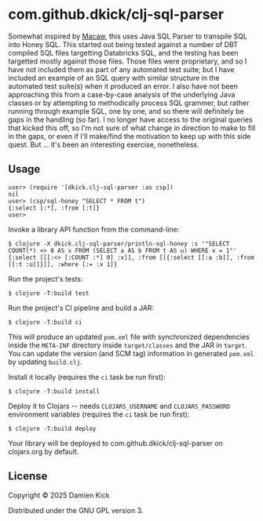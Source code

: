 # com.github.dkick/clj-sql-parser

Somewhat inspired by [Macaw](https://github.com/metabase/macaw), this
uses Java SQL Parser to transpile SQL into Honey SQL. This started out
being tested against a number of DBT compiled SQL files targetting
Databricks SQL, and the testing has been targetted mostly against
those files. Those files were proprietary, and so I have not included
them as part of any automated test suite; but I have included an
example of an SQL query with similar structure in the automated test
suite(s) when it produced an error. I also have not been approaching
this from a case-by-case analysis of the underlying Java classes or by
attempting to methodically process SQL grammer, but rather running
through example SQL, one by one, and so there will definitely be gaps
in the handling (so far). I no longer have access to the original
queries that kicked this off, so I'm not sure of what change in
direction to make to fill in the gaps, or even if I'll make/find the
motivation to keep up with this side quest. But ... it's been an
interesting exercise, nonetheless.

## Usage

    user> (require '[dkick.clj-sql-parser :as csp])
    nil
    user> (csp/sql-honey "SELECT * FROM t")
    {:select [:*], :from [:t]}
    user> 

Invoke a library API function from the command-line:

    $ clojure -X dkick.clj-sql-parser/println-sql-honey :s '"SELECT COUNT(*) <> 0 AS x FROM (SELECT a AS b FROM t AS u) WHERE x = 1"'
    {:select [[[:<> [:COUNT :*] 0] :x]], :from [[{:select [[:a :b]], :from [[:t :u]]}]], :where [:= :x 1]}

Run the project's tests:

    $ clojure -T:build test

Run the project's CI pipeline and build a JAR:

    $ clojure -T:build ci

This will produce an updated `pom.xml` file with synchronized
dependencies inside the `META-INF` directory inside `target/classes`
and the JAR in `target`. You can update the version (and SCM tag)
information in generated `pom.xml` by updating `build.clj`.

Install it locally (requires the `ci` task be run first):

    $ clojure -T:build install

Deploy it to Clojars -- needs `CLOJARS_USERNAME` and
`CLOJARS_PASSWORD` environment variables (requires the `ci` task be
run first):

    $ clojure -T:build deploy

Your library will be deployed to com.github.dkick/clj-sql-parser on
clojars.org by default.

## License

Copyright © 2025 Damien Kick

Distributed under the GNU GPL version 3.
